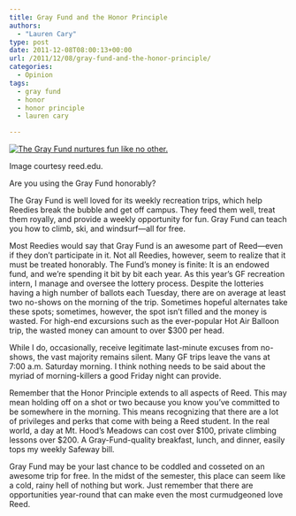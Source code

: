 ```yaml
---
title: Gray Fund and the Honor Principle
authors: 
  - "Lauren Cary"
type: post
date: 2011-12-08T08:00:13+00:00
url: /2011/12/08/gray-fund-and-the-honor-principle/
categories:
  - Opinion
tags:
  - gray fund
  - honor
  - honor principle
  - lauren cary

---
```

<div id="attachment_1117" style="width: 310px" class="wp-caption alignright">
  <a href="https://i2.wp.com/www.reedquest.org/wp-content/uploads/2011/12/events_bgnd.jpeg"><img class="size-medium wp-image-1117" title="hotairballoongf" src="https://i0.wp.com/www.reedquest.org/wp-content/uploads/2011/12/events_bgnd-300x277.jpg?resize=300%2C277" alt="The Gray Fund nurtures fun like no other." data-recalc-dims="1" /></a>
  
  <p class="wp-caption-text">
    Image courtesy reed.edu.
  </p>
</div>

Are you using the Gray Fund honorably?

The Gray Fund is well loved for its weekly recreation trips, which help Reedies break the bubble and get off campus. They feed them well, treat them royally, and provide a weekly opportunity for fun. Gray Fund can teach you how to climb, ski, and windsurf—all for free.

Most Reedies would say that Gray Fund is an awesome part of Reed—even if they don’t participate in it. Not all Reedies, however, seem to realize that it must be treated honorably. The Fund&#8217;s money is finite: It is an endowed fund, and we’re spending it bit by bit each year. As this year’s GF recreation intern, I manage and oversee the lottery process. Despite the lotteries having a high number of ballots each Tuesday, there are on average at least two no-shows on the morning of the trip. Sometimes hopeful alternates take these spots; sometimes, however, the spot isn’t filled and the money is wasted. For high-end excursions such as the ever-popular Hot Air Balloon trip, the wasted money can amount to over $300 per head.

While I do, occasionally, receive legitimate last-minute excuses from no-shows, the vast majority remains silent. Many GF trips leave the vans at 7:00 a.m. Saturday morning. I think nothing needs to be said about the myriad of morning-killers a good Friday night can provide.

Remember that the Honor Principle extends to all aspects of Reed. This may mean holding off on a shot or two because you know you’ve committed to be somewhere in the morning. This means recognizing that there are a lot of privileges and perks that come with being a Reed student. In the real world, a day at Mt. Hood’s Meadows can cost over $100, private climbing lessons over $200. A Gray-Fund-quality breakfast, lunch, and dinner, easily tops my weekly Safeway bill.

Gray Fund may be your last chance to be coddled and cosseted on an awesome trip for free. In the midst of the semester, this place can seem like a cold, rainy hell of nothing but work. Just remember that there are opportunities year-round that can make even the most curmudgeoned love Reed.